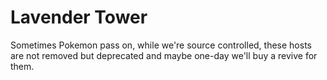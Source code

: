 # Lavender Tower
Sometimes Pokemon pass on, while we're source controlled, these hosts are not removed but deprecated and maybe one-day we'll buy a revive for them. 